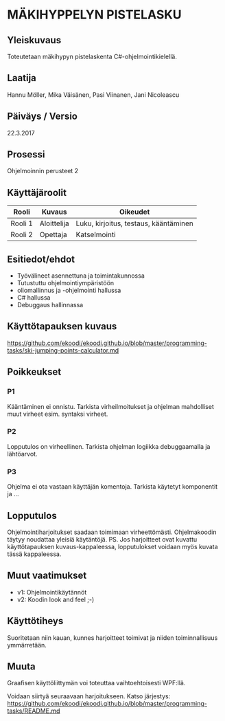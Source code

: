 # MÄKIHYPPELYN PISTELASKU

## Yleiskuvaus 

Toteutetaan mäkihypyn pistelaskenta C#-ohjelmointikielellä.

## Laatija 

Hannu Möller, Mika Väisänen, Pasi Viinanen, Jani Nicoleascu

## Päiväys / Versio 

22.3.2017

## Prosessi 

Ohjelmoinnin perusteet 2

## Käyttäjäroolit 

<table>
  <thead>
  <tr>
     <th>Rooli</th>
     <th>Kuvaus</th>
     <th>Oikeudet</th>
  </tr>
  </thead>
  <tbody>
  <tr>
      <td>Rooli 1</td>
      <td>Aloittelija</td>
      <td>Luku, kirjoitus, testaus, kääntäminen</td>
  </tr>
  <tr>
      <td>Rooli 2</td>
      <td>Opettaja</td>
      <td>Katselmointi</td>
  </tr>
  </tbody>
</table>

## Esitiedot/ehdot 

* Työvälineet asennettuna ja toimintakunnossa
* Tutustuttu ohjelmointiympäristöön
* oliomallinnus ja -ohjelmointi hallussa
* C# hallussa
* Debuggaus hallinnassa

## Käyttötapauksen kuvaus

https://github.com/ekoodi/ekoodi.github.io/blob/master/programming-tasks/ski-jumping-points-calculator.md


## Poikkeukset

### P1

Kääntäminen ei onnistu. 
Tarkista virheilmoitukset ja ohjelman mahdolliset muut virheet esim. syntaksi virheet.

### P2 

Lopputulos on virheellinen. Tarkista ohjelman logiikka debuggaamalla ja lähtöarvot.

### P3

Ohjelma ei ota vastaan käyttäjän komentoja. Tarkista käytetyt komponentit ja ...

## Lopputulos 

Ohjelmointiharjoitukset saadaan toimimaan virheettömästi. Ohjelmakoodin täytyy noudattaa yleisiä käytäntöjä.
PS. Jos harjoitteet ovat kuvattu käyttötapauksen kuvaus-kappaleessa, lopputulokset voidaan myös kuvata tässä kappaleessa.

## Muut vaatimukset

* v1: Ohjelmointikäytännöt
* v2: Koodin look and feel ;-)


## Käyttötiheys 

Suoritetaan niin kauan, kunnes harjoitteet toimivat ja niiden toiminnallisuus ymmärretään.

## Muuta 

Graafisen käyttöliittymän voi toteuttaa vaihtoehtoisesti WPF:llä.

Voidaan siirtyä seuraavaan harjoitukseen. Katso järjestys: https://github.com/ekoodi/ekoodi.github.io/blob/master/programming-tasks/README.md
